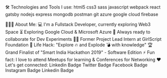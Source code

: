 🛠️ Technologies and Tools I use:
html5 css3 sass javascript webpack react gatsby nodejs express mongodb postman git azure google cloud firebase

👨🏻‍💻 About Me:
💻 I'm a Fullstack Developer, currently exploring Web3 Space
⏳ Exploring Google Cloud & Microsoft Azure
🚀 Always ready to collaborate for Dev Experiments
👨‍💻 Former Project Lead Intern at GirlScript Foundation
🎯 Life Hack: "Explore 🔥 and Explode 💣 with knowledge"
🏆 Grand Finalist of "Smart India Hackathon 2019" - Software Edition
⚡ Fun fact: I love to attend Meetups for learning & Conferences for Networking
❤️ Let's get connected:
Linkedin Badge Twitter Badge Facebook Badge Instagram Badge Linkedin Badge
